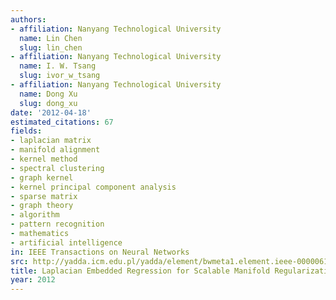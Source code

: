 ```yaml
---
authors:
- affiliation: Nanyang Technological University
  name: Lin Chen
  slug: lin_chen
- affiliation: Nanyang Technological University
  name: I. W. Tsang
  slug: ivor_w_tsang
- affiliation: Nanyang Technological University
  name: Dong Xu
  slug: dong_xu
date: '2012-04-18'
estimated_citations: 67
fields:
- laplacian matrix
- manifold alignment
- kernel method
- spectral clustering
- graph kernel
- kernel principal component analysis
- sparse matrix
- graph theory
- algorithm
- pattern recognition
- mathematics
- artificial intelligence
in: IEEE Transactions on Neural Networks
src: http://yadda.icm.edu.pl/yadda/element/bwmeta1.element.ieee-000006186826
title: Laplacian Embedded Regression for Scalable Manifold Regularization
year: 2012
---
```

